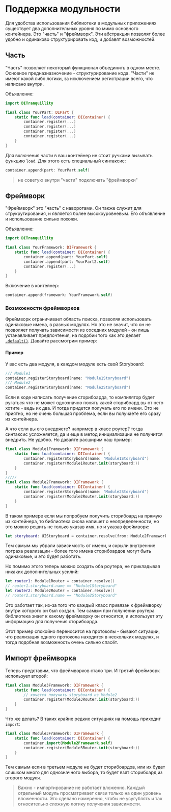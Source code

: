 # Поддержка модульности

Для удобства использования библиотеки в модульных приложениях существует два дополнительных уровня по мимо основного контейнера. Это "часть" и "фреймворк".
Эти абстракции позволят более удобно и одинаково структурировать код, и добавят возможностей.

## Часть
"Часть" позволяет некоторый функционал объединить в одном месте. Основное предназназночение - структурирование кода. "Части" не имеют какой либо логики, за исключением регистрации всего, что написано внутри.

Объявление:
```Swift
import DITranquillity

final class YourPart: DIPart {
    static func load(container: DIContainer) {
        container.register(...)
        container.register(...)
        container.register(...)
        container.register(...)
    }
}
```
Для включения части в ваш контейнер не стоит ручками вызывать функцию `load`. Для этого есть специальный синтаксис:
```Swift
container.append(part: YourPart.self)
```

> не советую внутри "части" подключать "фреймворки"

## Фреймворк
"Фреймворк" это "часть" с наворотами. Он также служит для струкрутирования, и является более высокоуровневым. Его объявление и использование сильно похожи.

Объявление:
```Swift
import DITranquillity

final class YourFramework: DIFramework {
    static func load(container: DIContainer) {
        container.append(part: YourPart.self)
        container.append(part: YourPart2.self)
        container.register(...)
    }
}
```
Включение в контейнер:
```Swift
container.append(framework: YourFramework.self)
```

### Возможности фреймворков
Фреймворк ограничивает область поиска, позволяя использовать одинаковые имена, в разных модулях. Но это не значит, что он не позволяет получать зависимости из соседних модулей - он лишь устанавливает предпочтения, на подобии того как это делает [`.default()`](registration_and_service.md#По-Умолчанию).
Давайте рассмотрим пример:

#### Пример
У вас есть два модуля, в каждом модуле есть свой Storyboard:
```Swift
/// Module1
container.registerStoryboard(name: "Module1Storyboard")
/// Module2
container.registerStoryboard(name: "Module2Storyboard")
```
Если в коде написать получение сторибоарда, то компилятор будет ругаться что не может однозначно понять какой сторибоард вы от него хотите - ведь их два. И тогда придется получать его по имени. Это не приятно, но не очень большая проблема, если вы получаете его сразу из контейнера.

А что если вы его внедряете? например в класс роутер? тогда синтаксис усложняется, да и еще в метод инициализации не получится внедрить. Не удобно. Но давайте расширим наш пример:
```Swift
final class Module1Framework: DIFramework {
    static func load(container: DIContainer) {
        container.registerStoryboard(name: "Module1Storyboard")
        container.register(Module1Router.init(storyboard:))
    }
}
/////
final class Module2Framework: DIFramework {
    static func load(container: DIContainer) {
        container.registerStoryboard(name: "Module2Storyboard")
        container.register(Module2Router.init(storyboard:))
    }
}
```
В таком примере если мы попробуем получить сторибоард на прямую из контейнера, то библиотека снова напишет о неопределенности, но это можно решить не только указав имя, но и указав фреймворк:
```Swift
let storyboard: UIStoryboard = container.resolve(from: Module2Framework.self)
```
Тем самым мы убрали зависимость от имени, и скрыли внутренние потраха реализации - более того имена сторибоардов могут быть одинаковые, и это будет работать.

Но помимо этого теперь можно создать оба роутера, не прикладывая никаких дополнительных усилий:
```Swift
let router1: Module1Router = container.resolve()
// router1.storyboard.name == "Module1Storyboard"
let router2: Module2Router = container.resolve()
// router2.storyboard.name == "Module2Storyboard"
```
Это работает так, из-за того что каждый класс привязан к фреймворку внутри которого он был создан. Тем самым при получении роутера библиотека знает к какому фреймворку он относится, и использует эту информацию для получения сторибоарда.

Этот пример спокойно переносится на протоколы - бывают ситуации, что реализация одного протокола находится в нескольких модулях, и тогда подобная возможность очень сильно спасёт.

## Импорт фреймворка
Теперь представим, что фреймворков стало три. И третий фреймворк использует второй:
```Swift
final class Module3Framework: DIFramework {
    static func load(container: DIContainer) {
        // хочется получить storyboard из Module2
        container.register(Module3Router.init(storyboard:))
    }
}
```
Что же делать? В таких крайне редких ситуациях на помощь приходит `import`:
```Swift
final class Module3Framework: DIFramework {
    static func load(container: DIContainer) {
        container.import(Module2Framework.self)
        container.register(Module3Router.init(storyboard:))
    }
}
```
Тем самым если в третьем модуле не будет сторибоардов, или их будет слишком много для однозначного выбора, то будет взят сторибоард из второго модуля.

> Важно - импортирование не работает вложенно. Каждый отдельный модуль просматривает связи только на один уровень вложенности. Это сделано намеренно, чтобы не усугублять и так относительно сложную логику получения зависимости.
